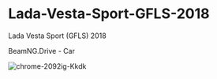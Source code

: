 # Lada-Vesta-Sport-GFLS-2018
Lada Vesta Sport (GFLS) 2018

BeamNG.Drive - Car

![chrome-2092ig-Kkdk](https://github.com/user-attachments/assets/d71c75ba-1ecf-4d83-8707-6d3724247a68)
